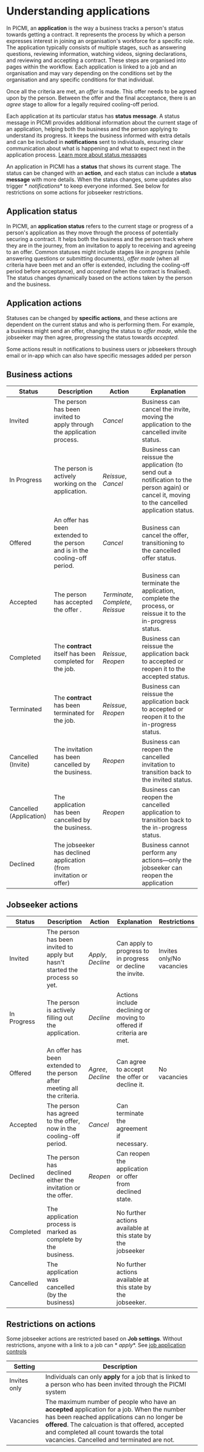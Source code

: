 # Understanding applications

In PICMI, an **application** is the way a business tracks a person's status towards getting a contract. It represents
the process by which a person expresses interest in joining an organisation's workforce for a specific role. The
application typically consists of multiple stages, such as answering questions, reviewing information, watching videos,
signing declarations, and reviewing and accepting a contract. These steps are organised into pages within the workflow.
Each application is linked to a job and an organisation and may vary depending on the conditions set by the organisation
and any specific conditions for that individual.

Once all the criteria are met, an _offer_ is made. This offer needs to be agreed upon by the person. Between the offer
and
the final acceptance, there is an _agree_ stage to allow for a legally required cooling-off period.

Each application at its particular status has **status message**. A status message in PICMI provides additional
information about the current stage of an application, helping both the business and the person applying to understand
its progress. It keeps the business informed with extra details and can be included in **notifications** sent to
individuals, ensuring clear communication about what is happening and what to expect next in the application
process. [Learn more about status messages](../article/status-message)

<prompt>

An application in PICMI has a **status** that shows its current stage. The status can be changed with an **action**, and
each status can include a **status message** with more details. When the status changes, some updates also trigger *
*notifications** to keep everyone informed. See below for restrictions on some actions for jobseeker restrictions.

</prompt>

## Application status

In PICMI, an **application status** refers to the current stage or progress of a person's application as they move
through the process of potentially securing a contract. It helps both the business and the person track where they are
in the journey, from an invitation to apply to receiving and agreeing to an offer. Common statuses might include stages
like *in progress* (while answering questions or submitting documents), *offer made* (when all criteria have been met
and an offer is extended, including the cooling-off period before acceptance), and *accepted* (when the contract is
finalised). The status changes dynamically based on the actions taken by the person and the business.

## Application actions

Statuses can be changed by **specific actions**, and these actions are dependent on the current status and who is
performing
them. For example, a business might send an offer, changing the status to *offer made*, while the jobseeker may then
agree,
progressing the status towards *accepted*.

<prompt>

Some actions result in notifications to business users or jobseekers through email or in-app which can also have
specific messages added per person

</prompt>

## Business actions

| **Status**              | **Description**                                                            | **Action**                         | **Explanation**                                                                                                                                 |
|-------------------------|----------------------------------------------------------------------------|------------------------------------|-------------------------------------------------------------------------------------------------------------------------------------------------|
| Invited                 | The person has been invited to apply through the application process.      | *Cancel*                           | Business can cancel the invite, moving the application to the cancelled invite status.                                                          |
| In Progress             | The person is actively working on the application.                         | *Reissue*, *Cancel*                | Business can reissue the application (to send out a notification to the person again) or cancel it, moving to the cancelled application status. |
| Offered                 | An offer has been extended to the person and is in the cooling-off period. | *Cancel*                           | Business can cancel the offer, transitioning to the cancelled offer status.                                                                     |
| Accepted                | The person has accepted the offer .                                        | *Terminate*, *Complete*, *Reissue* | Business can terminate the application, complete the process, or reissue it to the in-progress status.                                          |
| Completed               | The **contract** itself has been completed for the job.                    | *Reissue*, *Reopen*                | Business can reissue the application back to accepted or reopen it to the accepted status.                                                      |
| Terminated              | The **contract** has been terminated for the job.                          | *Reissue*, *Reopen*                | Business can reissue the application back to accepted or reopen it to the in-progress status.                                                   |
| Cancelled (Invite)      | The invitation has been cancelled by the business.                         | *Reopen*                           | Business can reopen the cancelled invitation to transition back to the invited status.                                                          |
| Cancelled (Application) | The application has been cancelled by the business.                        | *Reopen*                           | Business can reopen the cancelled application to transition back to the in-progress status.                                                     |
| Declined                | The jobseeker has declined application (from invitation or offer)          |                                    | Business cannot perform any actions—only the jobseeker can reopen the application                                                               |

## Jobseeker actions

| **Status**  | **Description**                                                             | **Action**         | **Explanation**                                                     | **Restrictions**          |
|-------------|-----------------------------------------------------------------------------|--------------------|---------------------------------------------------------------------|---------------------------|
| Invited     | The person has been invited to apply but hasn't started the process so yet. | *Apply*, *Decline* | Can apply to progress to in progress or decline the invite.         | Invites only/No vacancies |
| In Progress | The person is actively filling out the application.                         | *Decline*          | Actions include declining or moving to offered if criteria are met. |                           |
| Offered     | An offer has been extended to the person after meeting all the criteria.    | *Agree*, *Decline* | Can agree to accept the offer or decline it.                        | No vacancies              |
| Accepted    | The person has agreed to the offer, now in the cooling-off period.          | *Cancel*           | Can terminate the agreement if necessary.                           |                           |
| Declined    | The person has declined either the invitation or the offer.                 | *Reopen*           | Can reopen the application or offer from declined state.            |                           |
| Completed   | The application process is marked as complete by the business.              |                    | No further actions available at this state by the jobseeker         |                           | 
| Cancelled   | The application was cancelled (by the business)                             |                    | No further actions available at this state by the jobseeker.        |                           | 

## Restrictions on actions

Some jobseeker actions are restricted based on **Job settings**. Without restrictions, anyone with a link to a job can *
*apply**. See [job application controls](../article/job-application-controls)

| **Setting**  | **Description**                                                                                                                                                                                                                                                                          |
|--------------|------------------------------------------------------------------------------------------------------------------------------------------------------------------------------------------------------------------------------------------------------------------------------------------|
| Invites only | Individuals can only **apply** for a job that is linked to a person who has been invited through the PICMI system                                                                                                                                                                        |
| Vacancies    | The maximum number of people who have an **accepted** application for a job. When the number has been reached applications can no longer be **offered**. The calcuation is that offered, accepted and completed all count towards the total vacancies. Cancelled and terminated are not. |
